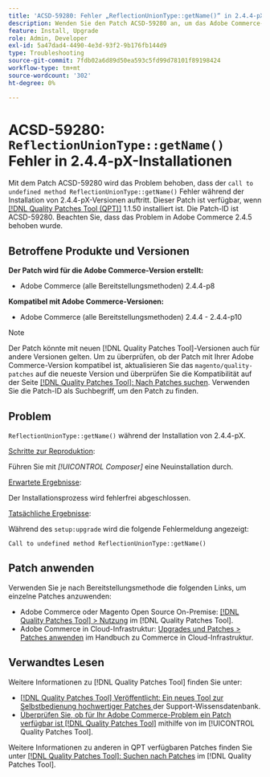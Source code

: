 ```yaml
---
title: 'ACSD-59280: Fehler „ReflectionUnionType::getName()“ in 2.4.4-pX-Installationen'
description: Wenden Sie den Patch ACSD-59280 an, um das Adobe Commerce-Problem zu beheben, bei dem der Fehler „call to undefined method ReflectionUnionType::getName()“ während der Installation von 2.4.4-pX-Versionen auftritt.
feature: Install, Upgrade
role: Admin, Developer
exl-id: 5a47dad4-4490-4e3d-93f2-9b176fb144d9
type: Troubleshooting
source-git-commit: 7fdb02a6d89d50ea593c5fd99d78101f89198424
workflow-type: tm+mt
source-wordcount: '302'
ht-degree: 0%

---
```


# ACSD-59280: `ReflectionUnionType::getName()` Fehler in 2.4.4-pX-Installationen

Mit dem Patch ACSD-59280 wird das Problem behoben, dass der `call to undefined method ReflectionUnionType::getName()` Fehler während der Installation von 2.4.4-pX-Versionen auftritt. Dieser Patch ist verfügbar, wenn [[!DNL Quality Patches Tool (QPT)]](https://experienceleague.adobe.com/en/docs/commerce-operations/tools/quality-patches-tool/quality-patches-tool-to-self-serve-quality-patches) 1.1.50 installiert ist. Die Patch-ID ist ACSD-59280. Beachten Sie, dass das Problem in Adobe Commerce 2.4.5 behoben wurde.

## Betroffene Produkte und Versionen

**Der Patch wird für die Adobe Commerce-Version erstellt:**

* Adobe Commerce (alle Bereitstellungsmethoden) 2.4.4-p8

**Kompatibel mit Adobe Commerce-Versionen:**

* Adobe Commerce (alle Bereitstellungsmethoden) 2.4.4 - 2.4.4-p10

>[!NOTE]
>
>Der Patch könnte mit neuen [!DNL Quality Patches Tool]-Versionen auch für andere Versionen gelten. Um zu überprüfen, ob der Patch mit Ihrer Adobe Commerce-Version kompatibel ist, aktualisieren Sie das `magento/quality-patches` auf die neueste Version und überprüfen Sie die Kompatibilität auf der Seite [[!DNL Quality Patches Tool]: Nach Patches suchen](https://experienceleague.adobe.com/tools/commerce-quality-patches/index.html). Verwenden Sie die Patch-ID als Suchbegriff, um den Patch zu finden.

## Problem

`ReflectionUnionType::getName()` während der Installation von 2.4.4-pX.

<u>Schritte zur Reproduktion</u>:

Führen Sie mit *[!UICONTROL Composer]* eine Neuinstallation durch.

<u>Erwartete Ergebnisse</u>:

Der Installationsprozess wird fehlerfrei abgeschlossen.

<u>Tatsächliche Ergebnisse</u>:

Während des `setup:upgrade` wird die folgende Fehlermeldung angezeigt:

`Call to undefined method ReflectionUnionType::getName()`

## Patch anwenden

Verwenden Sie je nach Bereitstellungsmethode die folgenden Links, um einzelne Patches anzuwenden:

* Adobe Commerce oder Magento Open Source On-Premise: [[!DNL Quality Patches Tool] > Nutzung](/help/tools/quality-patches-tool/usage.md) im [!DNL Quality Patches Tool].
* Adobe Commerce in Cloud-Infrastruktur: [Upgrades und Patches > Patches anwenden](https://experienceleague.adobe.com/docs/commerce-cloud-service/user-guide/develop/upgrade/apply-patches.html) im Handbuch zu Commerce in Cloud-Infrastruktur.

## Verwandtes Lesen

Weitere Informationen zu [!DNL Quality Patches Tool] finden Sie unter:

* [[!DNL Quality Patches Tool] Veröffentlicht: Ein neues Tool zur Selbstbedienung hochwertiger Patches ](https://experienceleague.adobe.com/en/docs/commerce-operations/tools/quality-patches-tool/quality-patches-tool-to-self-serve-quality-patches) der Support-Wissensdatenbank.
* [Überprüfen Sie, ob für Ihr Adobe Commerce-Problem ein Patch verfügbar ist [!DNL Quality Patches Tool]](/help/tools/quality-patches-tool/patches-available-in-qpt/check-patch-for-magento-issue-with-magento-quality-patches.md) mithilfe von im [!UICONTROL Quality Patches Tool].


Weitere Informationen zu anderen in QPT verfügbaren Patches finden Sie unter [[!DNL Quality Patches Tool]: Suchen nach Patches](https://experienceleague.adobe.com/tools/commerce-quality-patches/index.html) im [!DNL Quality Patches Tool].
